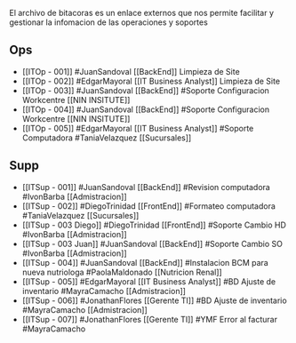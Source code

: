 El archivo de bitacoras es un enlace externos que nos permite facilitar  y gestionar la infomacion de las operaciones y soportes

## Ops
- [[ITOp - 001]] #JuanSandoval [[BackEnd]] Limpieza de Site
- [[ITOp - 002]] #EdgarMayoral [[IT Business Analyst]] Limpieza de Site
- [[ITOp - 003]] #JuanSandoval  [[BackEnd]] #Soporte Configuracion Workcentre [[NIN INSITUTE]]
- [[ITOp - 004]] #JuanSandoval  [[BackEnd]] #Soporte Configuracion Workcentre [[NIN INSITUTE]]
- [[ITOp - 005]] #EdgarMayoral  [[IT Business Analyst]] #Soporte Computadora #TaniaVelazquez [[Sucursales]]
## Supp
- [[ITSup - 001]] #JuanSandoval  [[BackEnd]] #Revision computadora #IvonBarba [[Admistracion]]
- [[ITSup - 002]] #DiegoTrinidad [[FrontEnd]] #Formateo computadora #TaniaVelazquez [[Sucursales]]
- [[ITSup - 003 Diego]] #DiegoTrinidad [[FrontEnd]] #Soporte Cambio HD #IvonBarba  [[Admistracion]]
- [[ITSup - 003 Juan]] #JuanSandoval  [[BackEnd]] #Soporte Cambio SO #IvonBarba [[Admistracion]]
- [[ITSup - 004]] #JuanSandoval  [[BackEnd]] #Instalacion BCM para nueva nutriologa #PaolaMaldonado [[Nutricion Renal]]
- [[ITSup - 005]] #EdgarMayoral [[IT Business Analyst]] #BD Ajuste de inventario #MayraCamacho [[Admistracion]]
- [[ITSup - 006]] #JonathanFlores [[Gerente TI]] #BD Ajuste de inventario #MayraCamacho [[Admistracion]]
- [[ITSup - 007]] #JonathanFlores [[Gerente TI]] #YMF Error al facturar #MayraCamacho 
